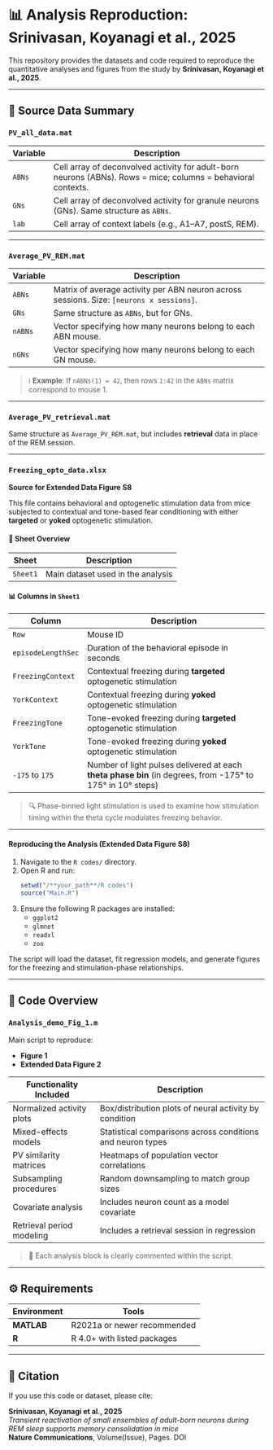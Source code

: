 
# 📊 Analysis Reproduction: Srinivasan, Koyanagi et al., 2025

This repository provides the datasets and code required to reproduce the quantitative analyses and figures from the study by **Srinivasan, Koyanagi et al., 2025**.

---

## 📁 Source Data Summary

### `PV_all_data.mat`

| Variable | Description |
|----------|-------------|
| `ABNs`   | Cell array of deconvolved activity for adult-born neurons (ABNs). Rows = mice; columns = behavioral contexts. |
| `GNs`    | Cell array of deconvolved activity for granule neurons (GNs). Same structure as `ABNs`. |
| `lab`    | Cell array of context labels (e.g., A1–A7, postS, REM). |

---

### `Average_PV_REM.mat`

| Variable   | Description |
|------------|-------------|
| `ABNs`     | Matrix of average activity per ABN neuron across sessions. Size: `[neurons x sessions]`. |
| `GNs`      | Same structure as `ABNs`, but for GNs. |
| `nABNs`    | Vector specifying how many neurons belong to each ABN mouse. |
| `nGNs`     | Vector specifying how many neurons belong to each GN mouse. |

> ℹ️ **Example**: If `nABNs(1) = 42`, then rows `1:42` in the `ABNs` matrix correspond to mouse 1.

---

### `Average_PV_retrieval.mat`

Same structure as `Average_PV_REM.mat`, but includes **retrieval** data in place of the REM session.

---

### `Freezing_opto_data.xlsx`  
**Source for Extended Data Figure S8**

This file contains behavioral and optogenetic stimulation data from mice subjected to contextual and tone-based fear conditioning with either **targeted** or **yoked** optogenetic stimulation.

#### 📄 Sheet Overview

| Sheet     | Description           |
|-----------|-----------------------|
| `Sheet1`  | Main dataset used in the analysis |

#### 📊 Columns in `Sheet1`

| Column              | Description |
|---------------------|-------------|
| `Row`               | Mouse ID |
| `episodeLengthSec`  | Duration of the behavioral episode in seconds |
| `FreezingContext`   | Contextual freezing during **targeted** optogenetic stimulation |
| `YorkContext`       | Contextual freezing during **yoked** optogenetic stimulation |
| `FreezingTone`      | Tone-evoked freezing during **targeted** optogenetic stimulation |
| `YorkTone`          | Tone-evoked freezing during **yoked** optogenetic stimulation |
| `-175` to `175`     | Number of light pulses delivered at each **theta phase bin** (in degrees, from -175° to 175° in 10° steps) |

> 🔍 Phase-binned light stimulation is used to examine how stimulation timing within the theta cycle modulates freezing behavior.

---

#### Reproducing the Analysis (Extended Data Figure S8)

1. Navigate to the `R codes/` directory.
2. Open R and run:
   ```r
   setwd("/**your_path**/R codes")
   source("Main.R")
   ```
3. Ensure the following R packages are installed:
   - `ggplot2`
   - `glmnet`
   - `readxl`
   - `zoo`

The script will load the dataset, fit regression models, and generate figures for the freezing and stimulation-phase relationships.

---

## 🧪 Code Overview

### `Analysis_demo_Fig_1.m`

Main script to reproduce:
- **Figure 1**
- **Extended Data Figure 2**

| Functionality Included | Description |
|------------------------|-------------|
| Normalized activity plots | Box/distribution plots of neural activity by condition |
| Mixed-effects models       | Statistical comparisons across conditions and neuron types |
| PV similarity matrices     | Heatmaps of population vector correlations |
| Subsampling procedures     | Random downsampling to match group sizes |
| Covariate analysis         | Includes neuron count as a model covariate |
| Retrieval period modeling  | Includes a retrieval session in regression |

> 📎 Each analysis block is clearly commented within the script.

---

## ⚙️ Requirements

| Environment | Tools |
|-------------|-------|
| **MATLAB**  | R2021a or newer recommended |
| **R**       | R 4.0+ with listed packages |

---

## 📄 Citation

If you use this code or dataset, please cite:

**Srinivasan, Koyanagi et al., 2025**  
*Transient reactivation of small ensembles of adult-born neurons during REM sleep supports memory consolidation in mice*  
**Nature Communications**, Volume(Issue), Pages. DOI
